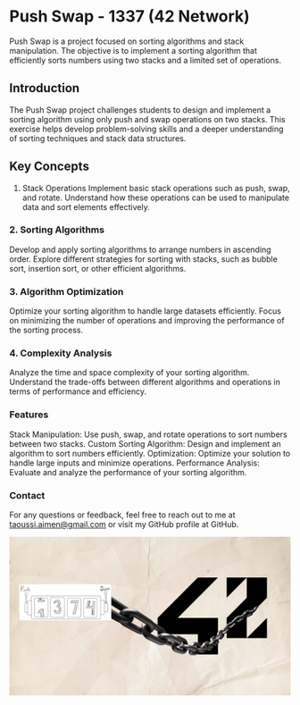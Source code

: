 # Push Swap - 1337 (42 Network)
Push Swap is a project focused on sorting algorithms and stack manipulation. The objective is to implement a sorting algorithm that efficiently sorts numbers using two stacks and a limited set of operations.

## Introduction
The Push Swap project challenges students to design and implement a sorting algorithm using only push and swap operations on two stacks. This exercise helps develop problem-solving skills and a deeper understanding of sorting techniques and stack data structures.

## Key Concepts
1. Stack Operations
Implement basic stack operations such as push, swap, and rotate. Understand how these operations can be used to manipulate data and sort elements effectively.

### 2. Sorting Algorithms
Develop and apply sorting algorithms to arrange numbers in ascending order. Explore different strategies for sorting with stacks, such as bubble sort, insertion sort, or other efficient algorithms.

### 3. Algorithm Optimization
Optimize your sorting algorithm to handle large datasets efficiently. Focus on minimizing the number of operations and improving the performance of the sorting process.

### 4. Complexity Analysis
Analyze the time and space complexity of your sorting algorithm. Understand the trade-offs between different algorithms and operations in terms of performance and efficiency.

### Features
Stack Manipulation: Use push, swap, and rotate operations to sort numbers between two stacks.
Custom Sorting Algorithm: Design and implement an algorithm to sort numbers efficiently.
Optimization: Optimize your solution to handle large inputs and minimize operations.
Performance Analysis: Evaluate and analyze the performance of your sorting algorithm.
### Contact
For any questions or feedback, feel free to reach out to me at taoussi.aimen@gmail.com or visit my GitHub profile at GitHub.

![Dining Philosophers](https://github.com/REDX-at/Push_swap/blob/master/images/push%20swap%2042.png)
